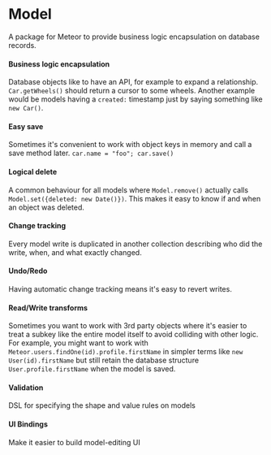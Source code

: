 # Model

A package for Meteor to provide business logic encapsulation on database records.

#### Business logic encapsulation
Database objects like to have an API, for example to expand a relationship. `Car.getWheels()` should return a cursor to some wheels. Another example would be models having a `created:` timestamp just by saying something like `new Car()`.

#### Easy save
Sometimes it's convenient to work with object keys in memory and call a save method later. `car.name = "foo"; car.save()`

#### Logical delete
A common behaviour for all models where `Model.remove()` actually calls `Model.set({deleted: new Date()})`. This makes it easy to know if and when an object was deleted.

#### Change tracking
Every model write is duplicated in another collection describing who did the write, when, and what exactly changed.

#### Undo/Redo
Having automatic change tracking means it's easy to revert writes.

#### Read/Write transforms
Sometimes you want to work with 3rd party objects where it's easier to treat a subkey like the entire model itself to avoid colliding with other logic. For example, you might want to work with `Meteor.users.findOne(id).profile.firstName` in simpler terms like `new User(id).firstName` but still retain the database structure `User.profile.firstName` when the model is saved.

#### Validation
DSL for specifying the shape and value rules on models

#### UI Bindings
Make it easier to build model-editing UI